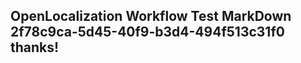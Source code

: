 <properties
ms.topic="hero-topic"
ms.test1="hero-topic"
ms.test2="test"/>

## OpenLocalization Workflow Test MarkDown 2f78c9ca-5d45-40f9-b3d4-494f513c31f0 thanks!
